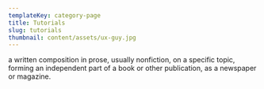 ```yaml
---
templateKey: category-page
title: Tutorials
slug: tutorials
thumbnail: content/assets/ux-guy.jpg
---
```

a written composition in prose, usually nonfiction, on a specific topic, forming an independent part of a book or other publication, as a newspaper or magazine.